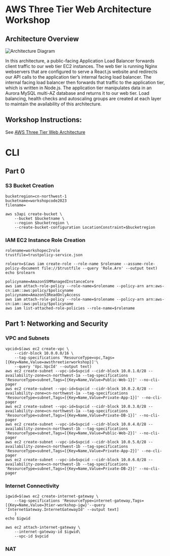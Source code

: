 # AWS Three Tier Web Architecture Workshop

## Architecture Overview
![Architecture Diagram](https://github.com/aws-samples/aws-three-tier-web-architecture-workshop/blob/main/application-code/web-tier/src/assets/3TierArch.png)

In this architecture, a public-facing Application Load Balancer forwards client traffic to our web tier EC2 instances. The web tier is running Nginx webservers that are configured to serve a React.js website and redirects our API calls to the application tier’s internal facing load balancer. The internal facing load balancer then forwards that traffic to the application tier, which is written in Node.js. The application tier manipulates data in an Aurora MySQL multi-AZ database and returns it to our web tier. Load balancing, health checks and autoscaling groups are created at each layer to maintain the availability of this architecture.

## Workshop Instructions:

See [AWS Three Tier Web Architecture](https://catalog.us-east-1.prod.workshops.aws/workshops/85cd2bb2-7f79-4e96-bdee-8078e469752a/en-US)

# CLI
## Part 0
### S3 Bucket Creation
```
bucketregion=cn-northwest-1
bucketname=workshopcode2023
filename=
```
```
aws s3api create-bucket \
    --bucket $bucketname \
    --region $bucketregion \
    --create-bucket-configuration LocationConstraint=$bucketregion
```

### IAM EC2 Instance Role Creation
```
rolename=workshopec2role
trustfile=trustpolicy-service.json

```

```
rolearn=$(aws iam create-role --role-name $rolename --assume-role-policy-document file://$trustfile --query 'Role.Arn' --output text)
echo $rolearn

```
```
policyname=AmazonSSMManagedInstanceCore
aws iam attach-role-policy --role-name=$rolename --policy-arn arn:aws-cn:iam::aws:policy/$policyname
policyname=AmazonS3ReadOnlyAccess
aws iam attach-role-policy --role-name=$rolename --policy-arn arn:aws-cn:iam::aws:policy/$policyname
aws iam list-attached-role-policies --role-name=$rolename
```
## Part 1: Networking and Security
### VPC and Subnets
```
vpcid=$(aws ec2 create-vpc \
    --cidr-block 10.0.0.0/16 \
    --tag-specifications 'ResourceType=vpc,Tags=[{Key=Name,Value=awsthreetierworkshop}]'\
    --query 'Vpc.VpcId' --output text)
aws ec2 create-subnet --vpc-id=$vpcid --cidr-block 10.0.1.0/28 --availability-zone=cn-northwest-1a --tag-specifications 'ResourceType=subnet,Tags=[{Key=Name,Value=Public-Web-1}]' --no-cli-pager
aws ec2 create-subnet --vpc-id=$vpcid --cidr-block 10.0.2.0/28 --availability-zone=cn-northwest-1a --tag-specifications 'ResourceType=subnet,Tags=[{Key=Name,Value=Private-App-1}]' --no-cli-pager
aws ec2 create-subnet --vpc-id=$vpcid --cidr-block 10.0.3.0/28 --availability-zone=cn-northwest-1a --tag-specifications 'ResourceType=subnet,Tags=[{Key=Name,Value=Private-DB-1}]' --no-cli-pager
aws ec2 create-subnet --vpc-id=$vpcid --cidr-block 10.0.4.0/28 --availability-zone=cn-northwest-1b --tag-specifications 'ResourceType=subnet,Tags=[{Key=Name,Value=Public-Web-2}]' --no-cli-pager
aws ec2 create-subnet --vpc-id=$vpcid --cidr-block 10.0.5.0/28 --availability-zone=cn-northwest-1b --tag-specifications 'ResourceType=subnet,Tags=[{Key=Name,Value=Private-App-2}]' --no-cli-pager
aws ec2 create-subnet --vpc-id=$vpcid --cidr-block 10.0.6.0/28 --availability-zone=cn-northwest-1b --tag-specifications 'ResourceType=subnet,Tags=[{Key=Name,Value=Private-DB-2}]' --no-cli-pager
```
### Internet Connectivity
```
igwid=$(aws ec2 create-internet-gateway \
    --tag-specifications 'ResourceType=internet-gateway,Tags=[{Key=Name,Value=3tier-workshop-igw}'--query 'InternetGateway.InternetGatewayId' --output text]
    )
echo $igwid
```
```
aws ec2 attach-internet-gateway \
    --internet-gateway-id $igwid\
    --vpc-id $vpcid
```
### NAT
```
```
